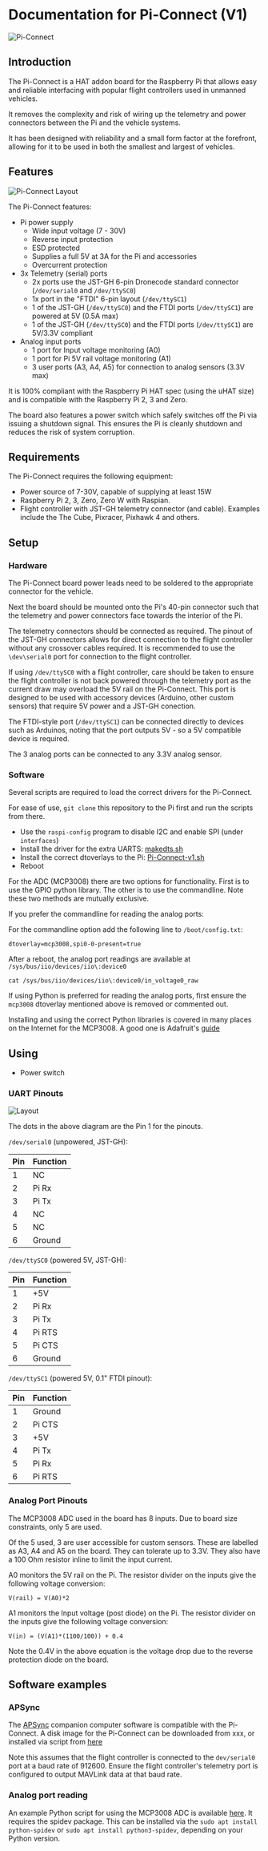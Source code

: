 # Documentation for Pi-Connect (V1)

![Pi-Connect](3D_v1.png "Pi-Connect V1")

## Introduction

The Pi-Connect is a HAT addon board for the Raspberry Pi that allows easy and reliable interfacing with
popular flight controllers used in unmanned vehicles.

It removes the complexity and risk of wiring up the telemetry and power connectors between the Pi and the 
vehicle systems.

It has been designed with reliability and a small form factor at the forefront, allowing for it to be used in
both the smallest and largest of vehicles.

## Features

![Pi-Connect Layout](Diagram_v1.png "Pi-Connect V1 Layout")

The Pi-Connect features:
* Pi power supply
    * Wide input voltage (7 - 30V)
    * Reverse input protection
    * ESD protected
    * Supplies a full 5V at 3A for the Pi and accessories
    * Overcurrent protection
* 3x Telemetry (serial) ports
    * 2x ports use the JST-GH 6-pin Dronecode standard connector (``/dev/serial0`` and ``/dev/ttySC0``)
    * 1x port in the "FTDI" 6-pin layout (``/dev/ttySC1``)
    * 1 of the JST-GH (``/dev/ttySC0``) and the FTDI ports (``/dev/ttySC1``) are powered at 5V (0.5A max)
    * 1 of the JST-GH (``/dev/ttySC0``) and the FTDI ports (``/dev/ttySC1``) are 5V/3.3V compliant
* Analog input ports
    * 1 port for Input voltage monitoring (A0)
    * 1 port for Pi 5V rail voltage monitoring (A1)
    * 3 user ports (A3, A4, A5) for connection to analog sensors (3.3V max)

It is 100% compliant with the Raspberry Pi HAT spec (using the uHAT size) and is
compatible with the Raspberry Pi 2, 3 and Zero.

The board also features a power switch which safely switches off the Pi via issuing a shutdown
signal. This ensures the Pi is cleanly shutdown and reduces the risk of system corruption.

## Requirements

The Pi-Connect requires the following equipment:

* Power source of 7-30V, capable of supplying at least 15W
* Raspberry Pi 2, 3, Zero, Zero W with Raspian.
* Flight controller with JST-GH telemetry connector (and cable). Examples include the 
  The Cube, Pixracer, Pixhawk 4 and others.

## Setup

### Hardware

The Pi-Connect board power leads need to be soldered to the appropriate connector for the vehicle.

Next the board should be mounted onto the Pi's 40-pin connector such that the telemetry and power
connectors face towards the interior of the Pi.

The telemetry connectors should be connected as required. The pinout of the JST-GH connectors allows
for direct connection to the flight controller without any crossover cables required. It is recommended to use
the ``\dev\serial0`` port for connection to the flight controller.

If using ``/dev/ttySC0`` with a flight controller, care should be taken to ensure the flight controller
is not back powered through the telemetry  port as the current draw may overload the 5V rail on the Pi-Connect. This
port is designed to be used with accessory devices (Arduino, other custom sensors) that require 5V power and a JST-GH conection.

The FTDI-style port (``/dev/ttySC1``) can be connected directly to devices such as Arduinos, noting that the port outputs
5V - so a 5V compatible device is required.

The 3 analog ports can be connected to any 3.3V analog sensor.

### Software

Several scripts are required to load the correct drivers for the Pi-Connect.

For ease of use, ``git clone`` this repository to the Pi first and run the scripts from there.

* Use the ``raspi-config`` program to disable I2C and enable SPI (under ``interfaces``)
* Install the driver for the extra UARTS: [makedts.sh](../UART/makedts.sh)
* Install the correct dtoverlays to the Pi: [Pi-Connect-v1.sh](../SetupScripts/Pi-Connect-v1.sh)
* Reboot

For the ADC (MCP3008) there are two options for functionality. First is to use the GPIO python library. The
other is to use the commandline. Note these two methods are mutually exclusive.

If you prefer the commandline for reading the analog ports:

For the commandline option add the following line to ``/boot/config.txt``:

```
dtoverlay=mcp3008,spi0-0-present=true
```

After a reboot, the analog port readings are available at ``/sys/bus/iio/devices/iio\:device0``

```
cat /sys/bus/iio/devices/iio\:device0/in_voltage0_raw
```

If using Python is preferred for reading the analog ports, first ensure the ``mcp3008`` dtoverlay mentioned
above is removed or commented out. 

Installing and using the correct Python libraries is covered in many places on the Internet for the
MCP3008. A good one is Adafruit's [guide](https://learn.adafruit.com/raspberry-pi-analog-to-digital-converters/mcp3008#source-install-2-12)

## Using
* Power switch

### UART Pinouts

![Layout](Top_v1.png "Layout")

The dots in the above diagram are the Pin 1 for the pinouts.

``/dev/serial0`` (unpowered, JST-GH):

Pin | Function
--- | --- 
1 | NC
2 | Pi Rx
3 | Pi Tx
4 | NC
5 | NC
6 | Ground

``/dev/ttySC0`` (powered 5V, JST-GH):

Pin | Function
--- | --- 
1 | +5V
2 | Pi Rx
3 | Pi Tx
4 | Pi RTS
5 | Pi CTS
6 | Ground

``/dev/ttySC1`` (powered 5V, 0.1" FTDI pinout):

Pin | Function
--- | --- 
1 | Ground
2 | Pi CTS
3 | +5V
4 | Pi Tx
5 | Pi Rx
6 | Pi RTS

### Analog Port Pinouts

The MCP3008 ADC used in the board has 8 inputs. Due to board size constraints, only 5 are used.

Of the 5 used, 3 are user accessible for custom sensors. These are labelled as A3, A4 and A5 on the board.
They can tolerate up to 3.3V. They also have a 100 Ohm resistor inline to limit the input current.

A0 monitors the 5V rail on the Pi. The resistor divider on the inputs give the following voltage conversion:

```
V(rail) = V(A0)*2
```

A1 monitors the Input voltage (post diode) on the Pi. The resistor divider on the inputs give the following voltage conversion:

```
V(in) = (V(A1)*(1100/100)) + 0.4
```

Note the 0.4V in the above equation is the voltage drop due to the reverse protection diode on the board.


## Software examples

### APSync

The [APSync](http://ardupilot.org/dev/docs/apsync-intro.html) companion computer software is compatible 
with the Pi-Connect. A disk image for the Pi-Connect can be downloaded
from xxx, or installed via script from [here](../Examples/APSync)

Note this assumes that the flight controller is connected to the ``dev/serial0`` port at a baud rate of 912600. Ensure
the flight controller's telemetry port is configured to output MAVLink data at that baud rate.

### Analog port reading

An example Python script for using the MCP3008 ADC is available [here](../Examples/mcp.py). It requires the 
spidev package. This can be installed via the ``sudo apt install python-spidev`` or 
``sudo apt install python3-spidev``, depending on your Python version.

